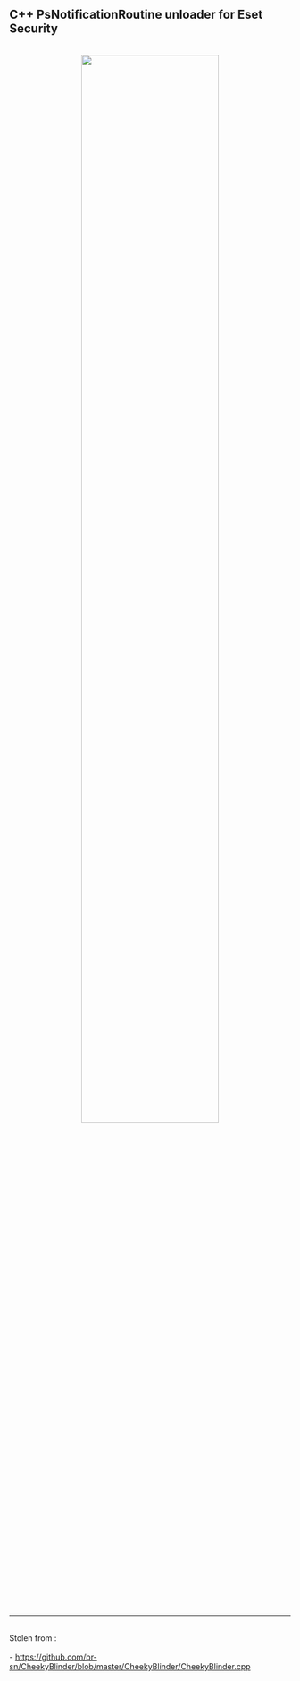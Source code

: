 <h2> C++ PsNotificationRoutine unloader for Eset Security</h2>

<br />


<div align="center" width="100%">
<img src="https://raw.githubusercontent.com/Processus-Thief/Eset_PsNotifRoutineUnloader/main/poc.png" width="70%;">
</div>

<br /><br />
<hr />
<br />
Stolen from :<br />
<br />
- <a href="https://github.com/br-sn/CheekyBlinder/blob/master/CheekyBlinder/CheekyBlinder.cpp">https://github.com/br-sn/CheekyBlinder/blob/master/CheekyBlinder/CheekyBlinder.cpp</a><br />
<br />


